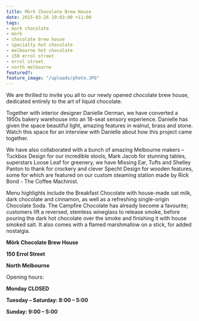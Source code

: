 ```yaml
---
title: Mörk Chocolate Brew House
date: 2015-03-26 19:03:00 +11:00
tags:
- mork chocolate
- mork
- chocolate brew house
- specialty hot chocolate
- melbourne hot chocolate
- 150 errol street
- errol street
- north melbourne
featured?:
feature_image: "/uploads/photo.JPG"
---
```


We are thrilled to invite you all to our newly opened chocolate brew house, dedicated entirely to the art of liquid chocolate.

Together with interior designer Danielle Oerman, we have converted a 1950s bakery warehouse into an 18-seat sensory experience. Danielle has given the space beautiful light, amazing features in walnut, brass and stone. Watch this space for an interview with Danielle about how this project came together.

We have also collaborated with a bunch of amazing Melbourne makers – Tuckbox Design for our incredible stools, Mark Jacob for stunning tables, superstars Loose Leaf for greenery, we have Missing Ear, Tufts and Shelley Panton to thank for crockery and clever Specht Design for wooden features, some for which are featured on our custom steaming station made by Rick Bond - The Coffee Machinist.

Menu highlights include the Breakfast Chocolate with house-made oat milk, dark chocolate and cinnamon, as well as a refreshing single-origin Chocolate Soda. The Campfire Chocolate has already become a favourite; customers lift a reversed, stemless wineglass to release smoke, before pouring the dark hot chocolate over the smoke and finishing it with house smoked salt. It also comes with a flamed marshmallow on a stick, for added nostalgia.

**Mörk Chocolate Brew House**

**150 Errol Street**

**North Melbourne**

Opening hours:

**Monday CLOSED**

**Tuesday – Saturday: 8:00 – 5:00**

**Sunday: 9:00 – 5:00**
